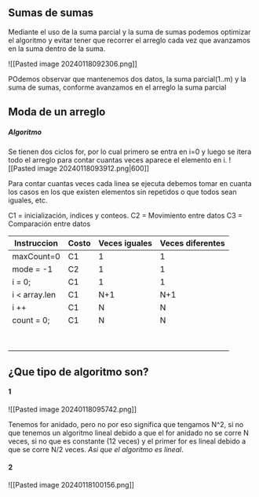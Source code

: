 ## Sumas de sumas
Mediante el uso de la suma parcial y la suma de sumas podemos optimizar el algoritmo y evitar tener que recorrer el arreglo cada vez que avanzamos en la suma dentro de la suma.

![[Pasted image 20240118092306.png]]

POdemos observar que mantenemos dos datos, la suma parcial(1..m) y la suma de sumas, conforme avanzamos en el arreglo la suma parcial 

## Moda de un arreglo
##### Algoritmo
Se tienen dos ciclos for, por lo cual primero se entra en i=0 y luego se itera todo el arreglo para contar cuantas veces aparece el elemento en i.
![[Pasted image 20240118093912.png|600]]

Para contar cuantas veces cada linea se ejecuta debemos tomar en cuanta los casos en los que existen elementos sin repetidos o que todos sean iguales, etc.

C1 = inicialización, indices y conteos.
C2 = Movimiento entre datos
C3 = Comparación entre datos

| Instruccion | Costo | Veces iguales | Veces diferentes |
| ---- | ---- | ---- | ---- |
| maxCount=0 | C1 | 1 | 1 |
| mode = -1 | C2 | 1 | 1 |
| i = 0; | C1 | 1 | 1 |
| i < array.len | C1 | N+1 | N+1 |
| i ++ | C1 | N | N |
| count = 0; | C1 | N | N |
|  |  |  |  |
|  |  |  |  |
|  |  |  |  |
|  |  |  |  |
|  |  |  |  |
|  |  |  |  |
|  |  |  |  |
|  |  |  |  |
## ¿Que tipo de algoritmo son?
#### 1
![[Pasted image 20240118095742.png]]

Tenemos for anidado, pero no por eso significa que tengamos N^2, si no que tenemos un algoritmo lineal debido a que el for anidado no se corre N veces, si no que es constante (12 veces) y el primer for es lineal debido a que se corre N/2 veces. *Asi que el algoritmo es lineal*.

#### 2
![[Pasted image 20240118100156.png]]